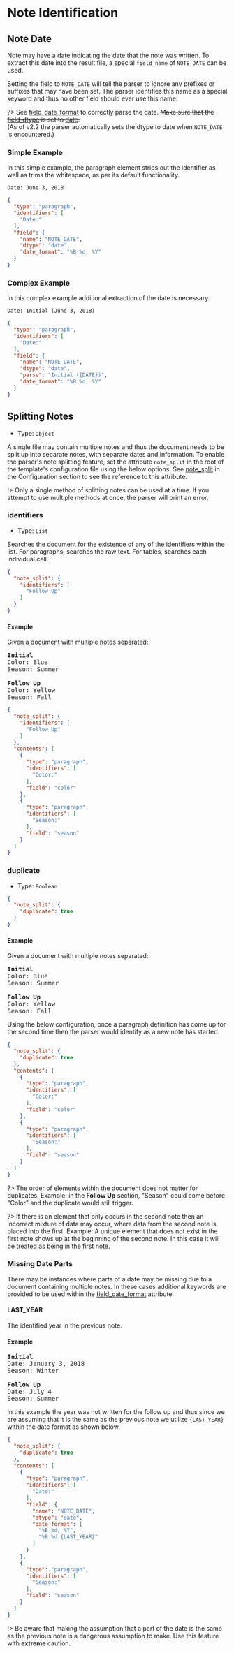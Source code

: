 # Note Identification


## Note Date

Note may have a date indicating the date that the note was written.  To extract this date into the result file, a special `field_name` of `NOTE_DATE` can be used.

Setting the field to `NOTE_DATE` will tell the parser to ignore any prefixes or suffixes that may have been set.  The parser identifies this name as a special keyword and thus no other field should ever use this name.

?> See [field_date_format](templates/fields.md#field_date_format) to correctly parse the date. ~~Make sure that the [field_dtype](templates/fields.md#field_dtype) is set to [date](templates/fields.md#date).~~  
(As of v2.2 the parser automatically sets the dtype to date when `NOTE_DATE` is encountered.)

### Simple Example

In this simple example, the paragraph element strips out the identifier as well as trims the whitespace, as per its default functionality. 
 
```text
Date: June 3, 2018
```

```json
{
  "type": "paragraph",
  "identifiers": [
    "Date:"
  ],
  "field": {
    "name": "NOTE_DATE",
    "dtype": "date",
    "date_format": "%B %d, %Y"
  }
}
```

### Complex Example

In this complex example additional extraction of the date is necessary.

```text
Date: Initial (June 3, 2018)
```

```json
{
  "type": "paragraph",
  "identifiers": [
    "Date:"
  ],
  "field": {
    "name": "NOTE_DATE",
    "dtype": "date",
    "parse": "Initial ({DATE})",
    "date_format": "%B %d, %Y"
  }
}
```

## Splitting Notes

- Type: `Object`

A single file may contain multiple notes and thus the document needs to be split up into separate notes, with separate dates and information.  To enable the parser's note splitting feature, set the attribute `note_split` in the root of the template's configuration file using the below options.  See [note_split](templates/configuration.md#note_split) in the Configuration section to see the reference to this attribute. 

!> Only a single method of splitting notes can be used at a time.  If you attempt to use multiple methods at once, the parser will print an error.

### identifiers

- Type: `List`

Searches the document for the existence of any of the identifiers within the list.  For paragraphs, searches the raw text.  For tables, searches each individual cell.

```json
{
  "note_split": {
    "identifiers": [
      "Follow Up"
    ]
  }
}
```

#### Example

Given a document with multiple notes separated:

<pre>
<b>Initial</b>
Color: Blue
Season: Summer

<b>Follow Up</b>
Color: Yellow
Season: Fall
</pre>


```json
{
  "note_split": {
    "identifiers": [
      "Follow Up"
    ]
  },
  "contents": [
    {
      "type": "paragraph",
      "identifiers": [
        "Color:"
      ],
      "field": "color"
    },
    {
      "type": "paragraph",
      "identifiers": [
        "Season:"
      ],
      "field": "season"
    }
  ]
}
```


### duplicate

- Type: `Boolean`

```json
{
  "note_split": {
    "duplicate": true
  }
}
```

#### Example

Given a document with multiple notes separated:

<pre>
<b>Initial</b>
Color: Blue
Season: Summer

<b>Follow Up</b>
Color: Yellow
Season: Fall
</pre>

Using the below configuration, once a paragraph definition has come up for the second time then the parser would identify as a new note has started.

```json
{
  "note_split": {
    "duplicate": true
  },
  "contents": [
    {
      "type": "paragraph",
      "identifiers": [
        "Color:"
      ],
      "field": "color"
    },
    {
      "type": "paragraph",
      "identifiers": [
        "Season:"
      ],
      "field": "season"
    }
  ]
}
```

?> The order of elements within the document does not matter for duplicates.  Example: in the **Follow Up** section, "Season" could come before "Color" and the duplicate would still trigger. 

?> If there is an element that only occurs in the second note then an incorrect mixture of data may occur, where data from the second note is placed into the first.  Example: A unique element that does not exist in the first note shows up at the beginning of the second note.  In this case it will be treated as being in the first note.


### Missing Date Parts

There may be instances where parts of a date may be missing due to a document containing multiple notes.  In these cases additional keywords are provided to be used within the [field_date_format](templates/fields.md#field_date_format) attribute.

#### LAST_YEAR 

The identified year in the previous note.

#### Example

<pre>
<b>Initial</b>
Date: January 3, 2018
Season: Winter

<b>Follow Up</b>
Date: July 4
Season: Summer
</pre>

In this example the year was not written for the follow up and thus since we are assuming that it is the same as the previous note we utilize `{LAST_YEAR}` within the date format as shown below.

```json
{
  "note_split": {
    "duplicate": true
  },
  "contents": [
    {
      "type": "paragraph",
      "identifiers": [
        "Date:"
      ],
      "field": {
        "name": "NOTE_DATE",
        "dtype": "date",
        "date_format": [
          "%B %d, %Y",
          "%B %d {LAST_YEAR}"
        ]
      }
    },
    {
      "type": "paragraph",
      "identifiers": [
        "Season:"
      ],
      "field": "season"
    }
  ]
}
```

!> Be aware that making the assumption that a part of the date is the same as the previous note is a dangerous assumption to make.  Use this feature with **extreme** caution.
